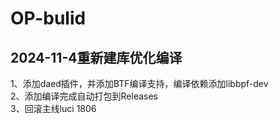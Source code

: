# OP-bulid

## 2024-11-4重新建库优化编译
1、添加daed插件，并添加BTF编译支持，编译依赖添加libbpf-dev  
2、添加编译完成自动打包到Releases  
3、回滚主线luci 1806  
